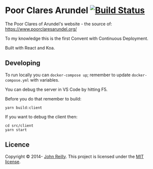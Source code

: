 ﻿# Poor Clares Arundel [![Build Status](https://travis-ci.org/johnnyreilly/poor-clares-arundel-koa.svg?branch=master)](https://travis-ci.org/johnnyreilly/poor-clares-arundel-koa)

The Poor Clares of Arundel's website - the source of: https://www.poorclaresarundel.org/

To my knowledge this is the first Convent with Continuous Deployment.

Built with React and Koa.

## Developing

To run locally you can `docker-compose up`; remember to update `docker-compose.yml` with variables.

You can debug the server in VS Code by hitting F5.

Before you do that remember to build:

```
yarn build:client
```

If you want to debug the client then:

```
cd src/client
yarn start
```

## Licence

Copyright © 2014- [John Reilly](twitter.com/johnny_reilly). This project is licensed under the [MIT license](http://opensource.org/licenses/mit-license.php).